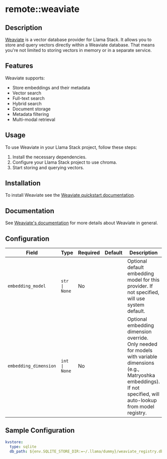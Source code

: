 # remote::weaviate

## Description


[Weaviate](https://weaviate.io/) is a vector database provider for Llama Stack.
It allows you to store and query vectors directly within a Weaviate database.
That means you're not limited to storing vectors in memory or in a separate service.

## Features
Weaviate supports:
- Store embeddings and their metadata
- Vector search
- Full-text search
- Hybrid search
- Document storage
- Metadata filtering
- Multi-modal retrieval

## Usage

To use Weaviate in your Llama Stack project, follow these steps:

1. Install the necessary dependencies.
2. Configure your Llama Stack project to use chroma.
3. Start storing and querying vectors.

## Installation

To install Weaviate see the [Weaviate quickstart documentation](https://weaviate.io/developers/weaviate/quickstart).

## Documentation
See [Weaviate's documentation](https://weaviate.io/developers/weaviate) for more details about Weaviate in general.


## Configuration

| Field | Type | Required | Default | Description |
|-------|------|----------|---------|-------------|
| `embedding_model` | `str \| None` | No |  | Optional default embedding model for this provider. If not specified, will use system default. |
| `embedding_dimension` | `int \| None` | No |  | Optional embedding dimension override. Only needed for models with variable dimensions (e.g., Matryoshka embeddings). If not specified, will auto-lookup from model registry. |

## Sample Configuration

```yaml
kvstore:
  type: sqlite
  db_path: ${env.SQLITE_STORE_DIR:=~/.llama/dummy}/weaviate_registry.db

```

